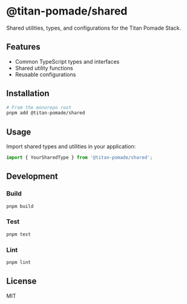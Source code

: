 # @titan-pomade/shared

Shared utilities, types, and configurations for the Titan Pomade Stack.

## Features

- Common TypeScript types and interfaces
- Shared utility functions
- Reusable configurations

## Installation

```bash
# From the monorepo root
pnpm add @titan-pomade/shared
```

## Usage

Import shared types and utilities in your application:

```typescript
import { YourSharedType } from '@titan-pomade/shared';
```

## Development

### Build

```bash
pnpm build
```

### Test

```bash
pnpm test
```

### Lint

```bash
pnpm lint
```

## License

MIT